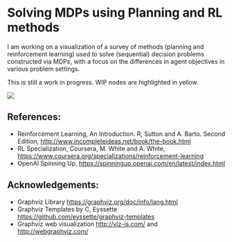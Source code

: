 # Solving MDPs using Planning and RL methods

I am working on a visualization of a survey of methods (planning and reinforcement learning) used to solve (sequential) decision problems constructed via MDPs, with a focus on the differences in agent objectives in various problem settings. 

This is still a work in progress. WIP nodes are highlighted in yellow.

<img src="https://amy12xx.github.io/ml_notes_and_reports/solving_mdps/solving_mdps.png">

## References:

- Reinforcement Learning, An Introduction. R, Sutton and A. Barto. Second Edition, http://www.incompleteideas.net/book/the-book.html
- RL Specialization, Coursera, M. White and A. White, https://www.coursera.org/specializations/reinforcement-learning
- OpenAI Spinning Up, https://spinningup.openai.com/en/latest/index.html


## Acknowledgements:

- Graphviz Library https://graphviz.org/doc/info/lang.html 
- Graphviz Templates by C, Eyssette https://github.com/eyssette/graphviz-templates
- Graphviz web visualization http://viz-js.com/ and http://webgraphviz.com/
